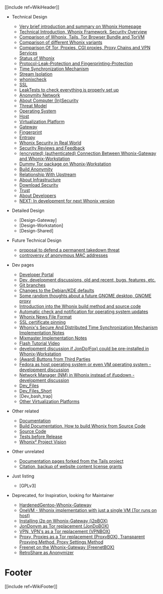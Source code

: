 [[include ref=WikiHeader]]

* Technical Design
    * [Very brief introduction and summary on Whonix Homepage](https://sourceforge.net/p/whonix/wiki/Home/)
    * [Technical Introduction, Whonix Framework, Security Overview](https://sourceforge.net/p/whonix/wiki/Technical%20Introduction/)
    * [Comparison of Whonix, Tails, Tor Browser Bundle and TorVM](https://sourceforge.net/p/whonix/wiki/Comparison%20with%20Others/)
    * [Comparison of different Whonix variants ](https://sourceforge.net/p/whonix/wiki/Comparison%20of%20different%20Whonix%20variants/)
    * [Comparison Of Tor, Proxies, CGI proxies, Proxy Chains and VPN Services](https://sourceforge.net/p/whonix/wiki/ComparisonOfTorProxiesCGIproxiesProxyChainsAndVPNServices/)
    * [Status of Whonix](https://sourceforge.net/p/whonix/wiki/Warning/#whonix-is-a-work-in-progress)
    * [Protocol-Leak-Protection and Fingerprinting-Protection](https://sourceforge.net/p/whonix/wiki/Whonix%27s%20Protocol-Leak-Protection%20and%20Fingerprinting-Protection/)
    * [Time Synchronization Mechanism](https://sourceforge.net/p/whonix/wiki/TimeSync/)
    * [Stream Isolation](https://sourceforge.net/p/whonix/wiki/Stream%20Isolation/)
    * [whonixcheck](https://sourceforge.net/p/whonix/wiki/whonixcheck/)
    * [SSL](https://sourceforge.net/p/whonix/wiki/SSL/)
    * [LeakTests to check everything is properly set up](https://sourceforge.net/p/whonix/wiki/LeakTests/)
    * [Anonymity Network](https://sourceforge.net/p/whonix/wiki/Anonymity%20Network/)
    * [About Computer (In)Security](https://sourceforge.net/p/whonix/wiki/About%20Computer%20%28In%29Security/)
    * [Threat Model](https://sourceforge.net/p/whonix/wiki/Threat%20Model/)
    * [Operating System](https://sourceforge.net/p/whonix/wiki/OperatingSystem/)
    * [Host](https://sourceforge.net/p/whonix/wiki/Host/)
    * [Virtualization Platform](https://sourceforge.net/p/whonix/wiki/Virtualization%20Platform/)
    * [Gateway](https://sourceforge.net/p/whonix/wiki/Gateway/)
    * [Fingerprint](https://sourceforge.net/p/whonix/wiki/Fingerprint/)
    * [Entropy](https://sourceforge.net/p/whonix/wiki/Entropy/)
    * [Whonix Security in Real World](https://sourceforge.net/p/whonix/wiki/Security%20in%20Real%20World/)
    * [Security Reviews and Feedback](https://sourceforge.net/p/whonix/wiki/Security%20Reviews%20and%20Feedback/)
    * [(encrypted) (authenticated) Connection Between Whonix-Gateway and Whonix-Workstation](https://sourceforge.net/p/whonix/wiki/Connection%20Between%20Whonix-Gateway%20and%20Whonix-Workstation/)
    * [Dummy Tor package on Whonix-Workstation](https://sourceforge.net/p/whonix/wiki/DummyTor)
    * [Build Anonymity](https://sourceforge.net/p/whonix/wiki/Build%20Anonymity/)
    * [Relationship With Upstream](https://sourceforge.net/p/whonix/wiki/RelationshipWithUpstream/)
    * [About Infrastructure](https://sourceforge.net/p/whonix/wiki/About%20Infrastructure/)
    * [Download Security](https://sourceforge.net/p/whonix/wiki/DownloadSecurity/)
    * [Trust](https://sourceforge.net/p/whonix/wiki/Trust)
    * [About Developers](https://sourceforge.net/p/whonix/wiki/AboutDevelopers/)
    * [NEXT: In development for next Whonix version](https://sourceforge.net/p/whonix/wiki/Next/)

* Detailed Design
    * [Design-Gateway]
    * [Design-Workstation]
    * [Design-Shared]

* Future Technical Design
    * [proposal to defend a permanent takedown threat](https://sourceforge.net/p/whonix/wiki/pdt/)
    * [controversy of anonymous MAC addresses](https://sourceforge.net/p/whonix/wiki/MAC/)

* Dev pages
    * [Developer Portal](https://sourceforge.net/p/whonix/wiki/Dev_SourceCode)
    * [Dev, development discussions, old and recent, bugs, features, etc.](https://sourceforge.net/p/whonix/wiki/Dev/)
    * [Git branches](https://sourceforge.net/p/whonix/wiki/Dev_git/)
    * [Changes to the Debian/KDE defaults](https://sourceforge.net/p/whonix/wiki/Dev_KDE/)
    * [Some random thoughts about a future GNOME desktop, GNOME proxy](https://sourceforge.net/p/whonix/wiki/Dev_GNOME/)
    * [Introduction into the Whonix build method and source code](https://sourceforge.net/p/whonix/wiki/Dev_SourceCodeIntro/)
    * [Automatic check and notification for operating system updates](https://sourceforge.net/p/whonix/wiki/Dev_UpdateNotifier/)
    * [Whonix News File Format](https://sourceforge.net/p/whonix/wiki/Dev_news/)
    * [SSL certificate pinning](https://sourceforge.net/p/whonix/wiki/Dev_sslcertpinning/)
    * [Whonix's Secure And Distributed Time Synchronization Mechanism Implementation Notes](https://sourceforge.net/p/whonix/wiki/Dev_timesync/)
    * [Mixmaster Implementation Notes](https://sourceforge.net/p/whonix/wiki/Dev_Mixmaster/)
    * [Flash Tutorial Video](https://sourceforge.net/p/whonix/wiki/Dev_Flashtutorial)
    * [development discussion if JonDo(Fox) could be pre-installed in Whonix-Workstation](https://sourceforge.net/p/whonix/wiki/Dev_JonDo)
    * [(Award) Buttons from Third Parties](https://sourceforge.net/p/whonix/wiki/Dev_Buttons/)
    * [Fedora as host operating system or even VM operating system - development discussion](https://sourceforge.net/p/whonix/wiki/Fedora/)
    * [Network Manager (NM) in Whonix instead of ifupdown - development discussion](https://sourceforge.net/p/whonix/wiki/Dev_NetworkManager/)
    * [Dev_Files](https://github.com/adrelanos/Whonix/blob/master/development/files_list)
    * [Dev_Files_Short](https://github.com/adrelanos/Whonix/blob/master/development/files_list_short)
    * [Dev_bash_trap]
    * [Other Virtualization Platforms](https://sourceforge.net/p/whonix/wiki/OtherVirtualizationPlatforms/)

* Other related
    * [Documentation](https://sourceforge.net/p/whonix/wiki/Documentation/)
    * [Build Documentation, How to build Whonix from Source Code](https://sourceforge.net/p/whonix/wiki/BuildDocumentation/)
    * [Source Code](https://github.com/adrelanos/Whonix)
    * [Tests before Release](https://sourceforge.net/p/whonix/wiki/Test/)
    * [Whonix² Project Vision](https://sourceforge.net/p/whonix/wiki/Whonix%20Vision/)

* Other unrelated
    * [Documentation pages forked from the Tails project](https://sourceforge.net/p/whonix/wiki/TailsDocFork/)
    * [Citation, backup of website content license grants](https://sourceforge.net/p/whonix/wiki/Citation/)

* Just listing
    * [GPLv3]

* Deprecated, for Inspiration, looking for Maintainer
    * [HardenedGentoo-Whonix-Gateway](https://sourceforge.net/p/whonix/wiki/HardenedGentooTG/)
    * [OneVM - Whonix implementation with just a single VM (Tor runs on host)](https://sourceforge.net/p/whonix/wiki/OneVM/)
    * [Installing i2p on Whonix-Gateway (i2pBOX)](https://sourceforge.net/p/whonix/wiki/Inspiration/)
    * [JonDonym as Tor replacement (JonDoBOX)](https://sourceforge.net/p/whonix/wiki/Inspiration/)
    * [VPN, VPN's as a Tor replacement (VPNBOX)](https://sourceforge.net/p/whonix/wiki/Inspiration/)
    * [Proxy, Proxies as a Tor replacement (ProxyBOX), Transparent Proxying Method, Proxy Settings Method](https://sourceforge.net/p/whonix/wiki/Inspiration/)
    * [Freenet on the Whonix-Gateway (FreenetBOX)](https://sourceforge.net/p/whonix/wiki/Inspiration/)
    * [RetroShare as Anonymizer](https://sourceforge.net/p/whonix/wiki/Inspiration/)

# Footer #
[[include ref=WikiFooter]]